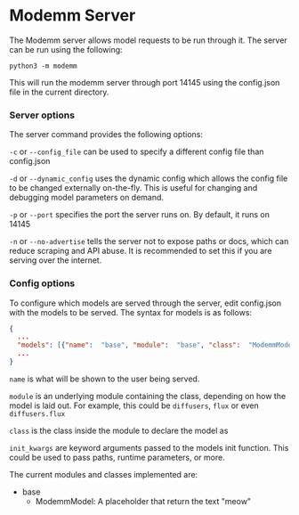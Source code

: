 # Modemm Server

The Modemm server allows model requests to be run through it. The server can be run using the following:

`python3 -m modemm`

This will run the modemm server through port 14145 using the config.json file in the current directory.

### Server options

The server command provides the following options:

`-c` or `--config_file` can be used to specify a different config file than config.json

`-d` or `--dynamic_config` uses the dynamic config which allows the config file to be changed externally on-the-fly. This is useful for changing and debugging model parameters on demand.

`-p` or `--port` specifies the port the server runs on. By default, it runs on 14145

`-n` or `--no-advertise` tells the server not to expose paths or docs, which can reduce scraping and API abuse. It is recommended to set this if you are serving over the internet.

### Config options

To configure which models are served through the server, edit config.json with the models to be served. The syntax for models is as follows:

```json
{
  ...
  "models": [{"name":  "base", "module":  "base", "class":  "ModemmModel", "init_kwargs":  {}}, ...],
  ...
}
```

`name` is what will be shown to the user being served.

`module` is an underlying module containing the class, depending on how the model is laid out. For example, this could be `diffusers`, `flux` or even `diffusers.flux`

`class` is the class inside the module to declare the model as

`init_kwargs` are keyword arguments passed to the models init function. This could be used to pass paths, runtime parameters, or more.

The current modules and classes implemented are:

- base
  - ModemmModel: A placeholder that return the text "meow"
